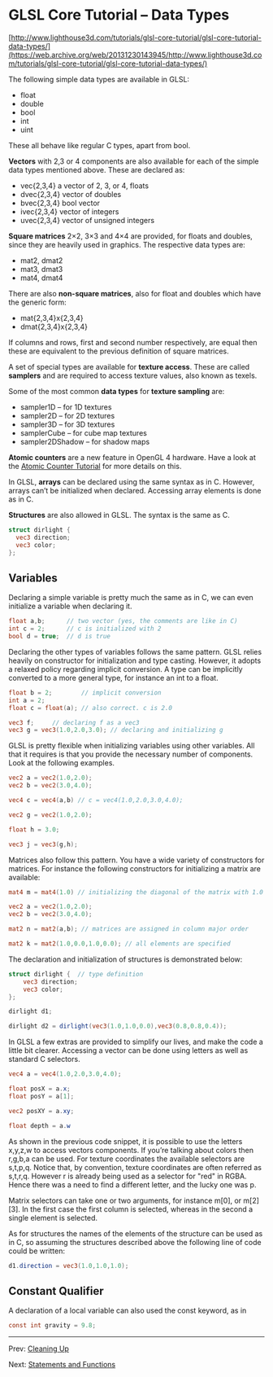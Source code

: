 # GLSL Core Tutorial – Data Types

[http://www.lighthouse3d.com/tutorials/glsl-core-tutorial/glsl-core-tutorial-data-types/](https://web.archive.org/web/20131230143945/http://www.lighthouse3d.com/tutorials/glsl-core-tutorial/glsl-core-tutorial-data-types/)

The following simple data types are available in GLSL:

* float
* double
* bool
* int
* uint

These all behave like regular C types, apart from bool.

**Vectors** with 2,3 or 4 components are also available for each of the simple data types mentioned above. These are declared as:

* vec{2,3,4} a vector of 2, 3, or 4, floats
* dvec{2,3,4} vector of doubles
* bvec{2,3,4} bool vector
* ivec{2,3,4} vector of integers
* uvec{2,3,4} vector of unsigned integers

**Square matrices** 2×2, 3×3 and 4×4 are provided, for floats and doubles, since they are heavily used in graphics. The respective data types are:

* mat2, dmat2
* mat3, dmat3
* mat4, dmat4

There are also **non-square matrices**, also for float and doubles which have the generic form:

* mat{2,3,4}x{2,3,4}
* dmat{2,3,4}x{2,3,4}

If columns and rows, first and second number respectively, are equal then these are equivalent to the previous definition of square matrices.

A set of special types are available for **texture access**. These are called **samplers** and are required to access texture values, also known as texels.

Some of the most common **data types** for **texture sampling** are:

* sampler1D – for 1D textures
* sampler2D – for 2D textures
* sampler3D – for 3D textures
* samplerCube – for cube map textures
* sampler2DShadow – for shadow maps

**Atomic counters** are a new feature in OpenGL 4 hardware. Have a look at the [Atomic Counter Tutorial](https://web.archive.org/web/20131230143945/http://www.lighthouse3d.com/cg-topics/opengl-atomic-counters/) for more details on this.

In GLSL, **arrays** can be declared using the same syntax as in C. However, arrays can’t be initialized when declared. Accessing array elements is done as in C.

**Structures** are also allowed in GLSL. The syntax is the same as C.

```glsl
struct dirlight {
  vec3 direction;
  vec3 color;
};
```

## Variables

Declaring a simple variable is pretty much the same as in C, we can even initialize a variable when declaring it.

```glsl
float a,b;		// two vector (yes, the comments are like in C)
int c = 2;		// c is initialized with 2
bool d = true;	// d is true
```

Declaring the other types of variables follows the same pattern. GLSL relies heavily on constructor for initialization and type casting. However, it adopts a relaxed policy regarding implicit conversion. A type can be implicitly converted to a more general type, for instance an int to a float.

```glsl
float b = 2;		// implicit conversion
int a = 2;
float c = float(a); // also correct. c is 2.0

vec3 f;		// declaring f as a vec3
vec3 g = vec3(1.0,2.0,3.0); // declaring and initializing g
```

GLSL is pretty flexible when initializing variables using other variables. All that it requires is that you provide the necessary number of components. Look at the following examples.

```glsl
vec2 a = vec2(1.0,2.0);
vec2 b = vec2(3.0,4.0);

vec4 c = vec4(a,b) // c = vec4(1.0,2.0,3.0,4.0);

vec2 g = vec2(1.0,2.0);

float h = 3.0;

vec3 j = vec3(g,h);
```

Matrices also follow this pattern. You have a wide variety of constructors for matrices. For instance the following constructors for initializing a matrix are available:

```glsl
mat4 m = mat4(1.0) // initializing the diagonal of the matrix with 1.0

vec2 a = vec2(1.0,2.0);
vec2 b = vec2(3.0,4.0);

mat2 n = mat2(a,b); // matrices are assigned in column major order

mat2 k = mat2(1.0,0.0,1.0,0.0); // all elements are specified
```

The declaration and initialization of structures is demonstrated below:

```glsl
struct dirlight {  // type definition
	vec3 direction;
	vec3 color;
};

dirlight d1;

dirlight d2 = dirlight(vec3(1.0,1.0,0.0),vec3(0.8,0.8,0.4));
```

In GLSL a few extras are provided to simplify our lives, and make the code a little bit clearer. Accessing a vector can be done using letters as well as standard C selectors.

```glsl
vec4 a = vec4(1.0,2.0,3.0,4.0);

float posX = a.x;
float posY = a[1];

vec2 posXY = a.xy;

float depth = a.w
```

As shown in the previous code snippet, it is possible to use the letters x,y,z,w to access vectors components. If you’re talking about colors then r,g,b,a can be used. For texture coordinates the available selectors are s,t,p,q. Notice that, by convention, texture coordinates are often referred as s,t,r,q. However r is already being used as a selector for "red" in RGBA. Hence there was a need to find a different letter, and the lucky one was p.

Matrix selectors can take one or two arguments, for instance m[0], or m[2][3]. In the first case the first column is selected, whereas in the second a single element is selected.

As for structures the names of the elements of the structure can be used as in C, so assuming the structures described above the following line of code could be written:

```glsl
d1.direction = vec3(1.0,1.0,1.0);
```

## Constant Qualifier

A declaration of a local variable can also used the const keyword, as in

```glsl
const int gravity = 9.8;
```

<hr>

Prev: [Cleaning Up](https://web.archive.org/web/20131230143945/http://www.lighthouse3d.com/tutorials/glsl-core-tutorial/glsl-core-tutorial-cleaning-up/)

Next: [Statements and Functions](https://web.archive.org/web/20131230143945/http://www.lighthouse3d.com/tutorials/glsl-core-tutorial/glsl-core-tutorial-statements-and-functions/)	 
